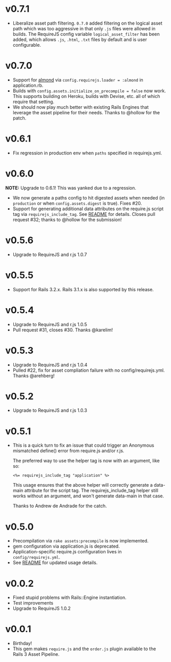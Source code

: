 # v0.7.1

- Liberalize asset path filtering.  `0.7.0` added filtering on the logical
  asset path which was too aggressive in that only `.js` files were allowed in
  builds.  The RequireJS config variable `logical_asset_filter` has been
  added, which allows `.js`, `.html`, `.txt` files by default and is user
  configurable.

# v0.7.0

- Support for [almond](https://github.com/jrburke/almond) via
  `config.requirejs.loader = :almond` in application.rb.
- Builds with `config.assets.initialize_on_precompile = false` now work.
  This supports building on Heroku, builds with Devise, etc. all of
  which require that setting.
- We should now play much better with existing Rails Engines that
  leverage the asset pipeline for their needs.  Thanks to @hollow for the
  patch.

# v0.6.1

- Fix regression in production env when `paths` specified in requirejs.yml.

# v0.6.0

**NOTE:** Upgrade to 0.6.1! This was yanked due to a regression.

- We now generate a paths config to hit digested assets when needed (in
  `production` or when `config.assets.digest` is true). Fixes #20.
- Support for generating additional data attributes on the require.js script
  tag via `requirejs_include_tag`. See [README](README.md) for details. Closes 
  pull request #32; thanks to @hollow for the submission!

# v0.5.6

- Upgrade to RequireJS and r.js 1.0.7

# v0.5.5

- Support for Rails 3.2.x.  Rails 3.1.x is also supported by this release.

# v0.5.4

- Upgrade to RequireJS and r.js 1.0.5
- Pull request #31, closes #30.  Thanks @karelim!

# v0.5.3

- Upgrade to RequireJS and r.js 1.0.4
- Pulled #22, fix for asset compliation failure with no config/requirejs.yml.
  Thanks @arehberg!

# v0.5.2

- Upgrade to RequireJS and r.js 1.0.3

# v0.5.1

- This is a quick turn to fix an issue that could trigger an Anonymous mismatched define() error from require.js and/or r.js.

    The preferred way to use the helper tag is now with an argument, like
    so:

    ```erb
    <%= requirejs_include_tag "application" %>
    ```

    This usage ensures that the above helper will correctly generate a
    data-main attribute for the script tag.  The requirejs_include_tag
    helper still works without an argument, and won't generate data-main
    in that case.

    Thanks to Andrew de Andrade for the catch.

# v0.5.0

- Precompilation via `rake assets:precompile` is now implemented.
- gem configuration via application.js is deprecated.
- Application-specific require.js configuration lives in `config/requirejs.yml`.
- See [README](README.md) for updated usage details.

# v0.0.2

- Fixed stupid problems with Rails::Engine instantiation.
- Test improvements
- Upgrade to RequireJS 1.0.2

# v0.0.1

- Birthday!
- This gem makes `require.js` and the `order.js` plugin available to the Rails 3 Asset Pipeline.

